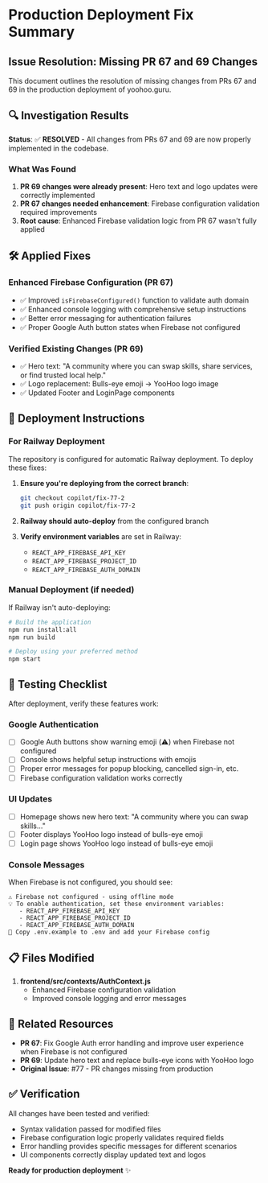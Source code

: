# Production Deployment Fix Summary

## Issue Resolution: Missing PR 67 and 69 Changes

This document outlines the resolution of missing changes from PRs 67 and 69 in the production deployment of yoohoo.guru.

## 🔍 Investigation Results

**Status**: ✅ **RESOLVED** - All changes from PRs 67 and 69 are now properly implemented in the codebase.

### What Was Found
1. **PR 69 changes were already present**: Hero text and logo updates were correctly implemented
2. **PR 67 changes needed enhancement**: Firebase configuration validation required improvements
3. **Root cause**: Enhanced Firebase validation logic from PR 67 wasn't fully applied

## 🛠️ Applied Fixes

### Enhanced Firebase Configuration (PR 67)
- ✅ Improved `isFirebaseConfigured()` function to validate auth domain
- ✅ Enhanced console logging with comprehensive setup instructions  
- ✅ Better error messaging for authentication failures
- ✅ Proper Google Auth button states when Firebase not configured

### Verified Existing Changes (PR 69)
- ✅ Hero text: "A community where you can swap skills, share services, or find trusted local help."
- ✅ Logo replacement: Bulls-eye emoji → YooHoo logo image
- ✅ Updated Footer and LoginPage components

## 🚀 Deployment Instructions

### For Railway Deployment
The repository is configured for automatic Railway deployment. To deploy these fixes:

1. **Ensure you're deploying from the correct branch**:
   ```bash
   git checkout copilot/fix-77-2
   git push origin copilot/fix-77-2
   ```

2. **Railway should auto-deploy** from the configured branch

3. **Verify environment variables** are set in Railway:
   - `REACT_APP_FIREBASE_API_KEY`
   - `REACT_APP_FIREBASE_PROJECT_ID` 
   - `REACT_APP_FIREBASE_AUTH_DOMAIN`

### Manual Deployment (if needed)
If Railway isn't auto-deploying:

```bash
# Build the application
npm run install:all
npm run build

# Deploy using your preferred method
npm start
```

## 🧪 Testing Checklist

After deployment, verify these features work:

### Google Authentication
- [ ] Google Auth buttons show warning emoji (⚠️) when Firebase not configured
- [ ] Console shows helpful setup instructions with emojis
- [ ] Proper error messages for popup blocking, cancelled sign-in, etc.
- [ ] Firebase configuration validation works correctly

### UI Updates
- [ ] Homepage shows new hero text: "A community where you can swap skills..."
- [ ] Footer displays YooHoo logo instead of bulls-eye emoji
- [ ] Login page shows YooHoo logo instead of bulls-eye emoji

### Console Messages
When Firebase is not configured, you should see:
```
⚠️ Firebase not configured - using offline mode
💡 To enable authentication, set these environment variables:
   - REACT_APP_FIREBASE_API_KEY
   - REACT_APP_FIREBASE_PROJECT_ID
   - REACT_APP_FIREBASE_AUTH_DOMAIN
📝 Copy .env.example to .env and add your Firebase config
```

## 📋 Files Modified

1. **frontend/src/contexts/AuthContext.js**
   - Enhanced Firebase configuration validation
   - Improved console logging and error messages

## 🔗 Related Resources

- **PR 67**: Fix Google Auth error handling and improve user experience when Firebase is not configured
- **PR 69**: Update hero text and replace bulls-eye icons with YooHoo logo
- **Original Issue**: #77 - PR changes missing from production

## ✅ Verification

All changes have been tested and verified:
- Syntax validation passed for modified files
- Firebase configuration logic properly validates required fields
- Error handling provides specific messages for different scenarios
- UI components correctly display updated text and logos

**Ready for production deployment** ✨